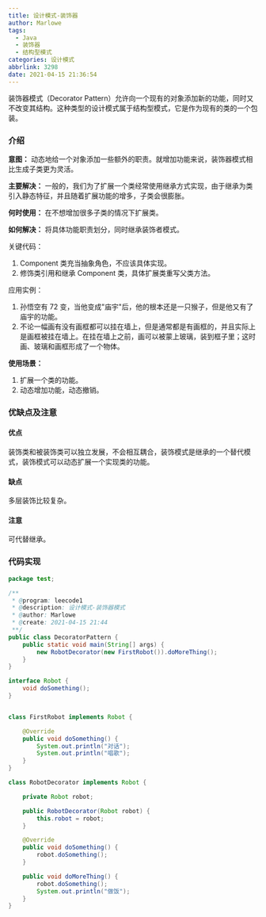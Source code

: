 ```yaml
---
title: 设计模式-装饰器
author: Marlowe
tags:
  - Java
  - 装饰器
  - 结构型模式
categories: 设计模式
abbrlink: 3298
date: 2021-04-15 21:36:54
---
```

装饰器模式（Decorator Pattern）允许向一个现有的对象添加新的功能，同时又不改变其结构。这种类型的设计模式属于结构型模式，它是作为现有的类的一个包装。
<!--more-->

### 介绍
**意图：** 动态地给一个对象添加一些额外的职责。就增加功能来说，装饰器模式相比生成子类更为灵活。

**主要解决：** 一般的，我们为了扩展一个类经常使用继承方式实现，由于继承为类引入静态特征，并且随着扩展功能的增多，子类会很膨胀。

**何时使用：** 在不想增加很多子类的情况下扩展类。

**如何解决：** 将具体功能职责划分，同时继承装饰者模式。

关键代码： 
1. Component 类充当抽象角色，不应该具体实现。
2. 修饰类引用和继承 Component 类，具体扩展类重写父类方法。

应用实例： 
1. 孙悟空有 72 变，当他变成"庙宇"后，他的根本还是一只猴子，但是他又有了庙宇的功能。
2. 不论一幅画有没有画框都可以挂在墙上，但是通常都是有画框的，并且实际上是画框被挂在墙上。在挂在墙上之前，画可以被蒙上玻璃，装到框子里；这时画、玻璃和画框形成了一个物体。

**使用场景：**
1. 扩展一个类的功能。 
2. 动态增加功能，动态撤销。


### 优缺点及注意

#### 优点
装饰类和被装饰类可以独立发展，不会相互耦合，装饰模式是继承的一个替代模式，装饰模式可以动态扩展一个实现类的功能。

#### 缺点
多层装饰比较复杂。

#### 注意
可代替继承。

### 代码实现
```java
package test;

/**
 * @program: leecode1
 * @description: 设计模式-装饰器模式
 * @author: Marlowe
 * @create: 2021-04-15 21:44
 **/
public class DecoratorPattern {
    public static void main(String[] args) {
        new RobotDecorator(new FirstRobot()).doMoreThing();
    }
}

interface Robot {
    void doSomething();
}


class FirstRobot implements Robot {

    @Override
    public void doSomething() {
        System.out.println("对话");
        System.out.println("唱歌");
    }
}

class RobotDecorator implements Robot {

    private Robot robot;

    public RobotDecorator(Robot robot) {
        this.robot = robot;
    }

    @Override
    public void doSomething() {
        robot.doSomething();
    }

    public void doMoreThing() {
        robot.doSomething();
        System.out.println("做饭");
    }
}
```